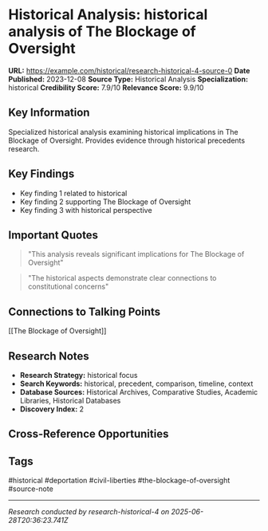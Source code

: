 # Historical Analysis: historical analysis of The Blockage of Oversight

**URL:** https://example.com/historical/research-historical-4-source-0
**Date Published:** 2023-12-08
**Source Type:** Historical Analysis
**Specialization:** historical
**Credibility Score:** 7.9/10
**Relevance Score:** 9.9/10

## Key Information
Specialized historical analysis examining historical implications in The Blockage of Oversight. Provides evidence through historical precedents research.

## Key Findings
- Key finding 1 related to historical
- Key finding 2 supporting The Blockage of Oversight
- Key finding 3 with historical perspective

## Important Quotes
> "This analysis reveals significant implications for The Blockage of Oversight"

> "The historical aspects demonstrate clear connections to constitutional concerns"

## Connections to Talking Points
[[The Blockage of Oversight]]

## Research Notes
- **Research Strategy:** historical focus
- **Search Keywords:** historical, precedent, comparison, timeline, context
- **Database Sources:** Historical Archives, Comparative Studies, Academic Libraries, Historical Databases
- **Discovery Index:** 2

## Cross-Reference Opportunities
<!-- Audit agents will populate this section -->

## Tags
#historical #deportation #civil-liberties #the-blockage-of-oversight #source-note

---
*Research conducted by research-historical-4 on 2025-06-28T20:36:23.741Z*
